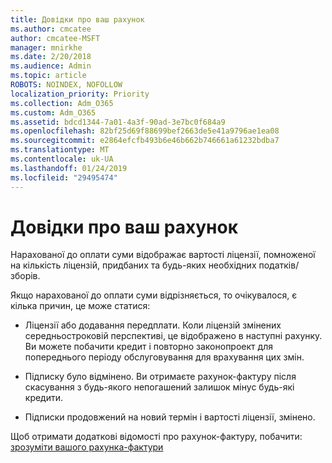 ```yaml
---
title: Довідки про ваш рахунок
ms.author: cmcatee
author: cmcatee-MSFT
manager: mnirkhe
ms.date: 2/20/2018
ms.audience: Admin
ms.topic: article
ROBOTS: NOINDEX, NOFOLLOW
localization_priority: Priority
ms.collection: Adm_O365
ms.custom: Adm_O365
ms.assetid: bdcd1344-7a01-4a3f-90ad-3e7bc0f684a9
ms.openlocfilehash: 82bf25d69f88699bef2663de5e41a9796ae1ea08
ms.sourcegitcommit: e2864efcfb493b6e46b662b746661a61232bdba7
ms.translationtype: MT
ms.contentlocale: uk-UA
ms.lasthandoff: 01/24/2019
ms.locfileid: "29495474"
---
```

# <a name="help-understanding-your-bill"></a>Довідки про ваш рахунок

Нарахованої до оплати суми відображає вартості ліцензії, помноженої на кількість ліцензій, придбаних та будь-яких необхідних податків/зборів.
  
Якщо нарахованої до оплати суми відрізняється, то очікувалося, є кілька причин, це може статися:
  
- Ліцензії або додавання передплати. Коли ліцензій змінених середньостроковій перспективі, це відображено в наступні рахунку. Ви можете побачити кредит і повторно законопроект для попереднього періоду обслуговування для врахування цих змін.
    
- Підписку було відмінено. Ви отримаєте рахунок-фактуру після скасування з будь-якого непогашений залишок мінус будь-які кредити.
    
- Підписки продовжений на новий термін і вартості ліцензії, змінено.
    
Щоб отримати додаткові відомості про рахунок-фактуру, побачити: [зрозуміти вашого рахунка-фактури](https://support.office.com/article/0724b428-fb59-4962-8c37-6674166d7507)
  

